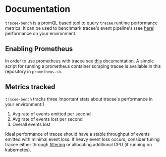 # Documentation

`tracee-bench` is a promQL based tool to query `tracee` runtime performance metrics.
It can be used to benchmark tracee's event pipeline's (see [here](https://khulnasoft.github.io/tracee/dev/architecture/)) performance on your environment.

## Enabling Prometheus

In order to use prometheus with tracee see [this](https://khulnasoft.github.io/tracee/dev/integrating/prometheus/) documentation.
A simple script for running a prometheus container scraping tracee is available in this repository in `prometheus.sh`.

## Metrics tracked

`tracee-bench` tracks three important stats about tracee's performance in your environment:1
1. Avg rate of events emitted per second
2. Avg rate of events lost per second
3. Overall events lost

Ideal performance of tracee should have a stable throughput of events emitted with minimal event loss. If heavy event loss occurs, consider tuning tracee either through [filtering](https://khulnasoft.github.io/tracee/dev/tracing/event-filtering/) or allocating additional CPU (if running on kubernetes).
